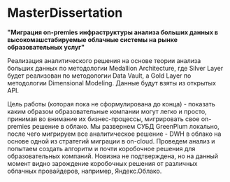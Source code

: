 # MasterDissertation
**"Миграция on-premies инфраструктуры анализа больших данных в высокомашстабируемые облачные системы на рынке образовательных услуг"**

Реализация аналитического решения на основе теории анализа больших данных по методологии Medallion Architecture, где Silver Layer будет реализован по методологии Data Vault, а Gold Layer по методологии Dimensional Modeling. Данные будут взяты из открытых API. 

Цель работы (которая пока не сформулирована до конца) - показать каким образом образовательные компании могут легко и просто, принимая во внимание их бизнес-процессы, мигрировать свое on-premies решение в облако. Мы развернем СУБД GreenPlum локально, после чего мигрируем все аналитическое решение - DWH в облако на основе одной из стратегий миграции в on-cloud. Проведем анализ и попытаем создать алгоритм и почти коробочное решения для образовательных компаний. Новизна не подтверждена, но на данный момент видно зарождение коробочных решения от различных облачных провайдеров, например, Яндекс.Облако. 
